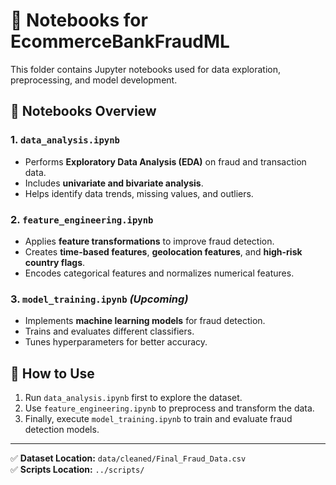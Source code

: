 # 📒 Notebooks for EcommerceBankFraudML

This folder contains Jupyter notebooks used for data exploration, preprocessing, and model development.

## 📌 Notebooks Overview

### **1. `data_analysis.ipynb`**
- Performs **Exploratory Data Analysis (EDA)** on fraud and transaction data.
- Includes **univariate and bivariate analysis**.
- Helps identify data trends, missing values, and outliers.

### **2. `feature_engineering.ipynb`**
- Applies **feature transformations** to improve fraud detection.
- Creates **time-based features**, **geolocation features**, and **high-risk country flags**.
- Encodes categorical features and normalizes numerical features.

### **3. `model_training.ipynb`** *(Upcoming)*
- Implements **machine learning models** for fraud detection.
- Trains and evaluates different classifiers.
- Tunes hyperparameters for better accuracy.

## 📌 How to Use
1. Run `data_analysis.ipynb` first to explore the dataset.
2. Use `feature_engineering.ipynb` to preprocess and transform the data.
3. Finally, execute `model_training.ipynb` to train and evaluate fraud detection models.

---

✅ **Dataset Location:** `data/cleaned/Final_Fraud_Data.csv`  
✅ **Scripts Location:** `../scripts/`
